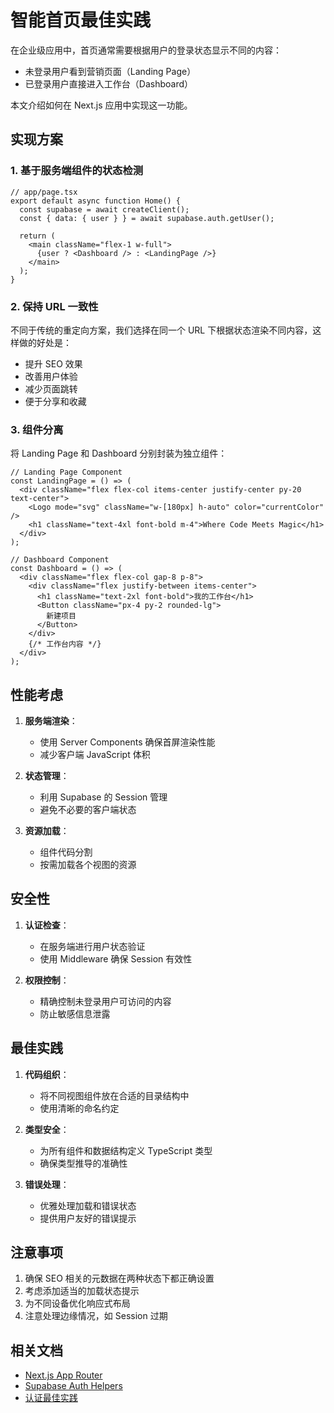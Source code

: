 # 智能首页最佳实践

在企业级应用中，首页通常需要根据用户的登录状态显示不同的内容：
- 未登录用户看到营销页面（Landing Page）
- 已登录用户直接进入工作台（Dashboard）

本文介绍如何在 Next.js 应用中实现这一功能。

## 实现方案

### 1. 基于服务端组件的状态检测

```tsx
// app/page.tsx
export default async function Home() {
  const supabase = await createClient();
  const { data: { user } } = await supabase.auth.getUser();

  return (
    <main className="flex-1 w-full">
      {user ? <Dashboard /> : <LandingPage />}
    </main>
  );
}
```

### 2. 保持 URL 一致性

不同于传统的重定向方案，我们选择在同一个 URL 下根据状态渲染不同内容，这样做的好处是：

- 提升 SEO 效果
- 改善用户体验
- 减少页面跳转
- 便于分享和收藏

### 3. 组件分离

将 Landing Page 和 Dashboard 分别封装为独立组件：

```tsx
// Landing Page Component
const LandingPage = () => (
  <div className="flex flex-col items-center justify-center py-20 text-center">
    <Logo mode="svg" className="w-[180px] h-auto" color="currentColor" />
    <h1 className="text-4xl font-bold m-4">Where Code Meets Magic</h1>
  </div>
);

// Dashboard Component
const Dashboard = () => (
  <div className="flex flex-col gap-8 p-8">
    <div className="flex justify-between items-center">
      <h1 className="text-2xl font-bold">我的工作台</h1>
      <Button className="px-4 py-2 rounded-lg">
        新建项目
      </Button>
    </div>
    {/* 工作台内容 */}
  </div>
);
```

## 性能考虑

1. **服务端渲染**：
   - 使用 Server Components 确保首屏渲染性能
   - 减少客户端 JavaScript 体积

2. **状态管理**：
   - 利用 Supabase 的 Session 管理
   - 避免不必要的客户端状态

3. **资源加载**：
   - 组件代码分割
   - 按需加载各个视图的资源

## 安全性

1. **认证检查**：
   - 在服务端进行用户状态验证
   - 使用 Middleware 确保 Session 有效性

2. **权限控制**：
   - 精确控制未登录用户可访问的内容
   - 防止敏感信息泄露

## 最佳实践

1. **代码组织**：
   - 将不同视图组件放在合适的目录结构中
   - 使用清晰的命名约定

2. **类型安全**：
   - 为所有组件和数据结构定义 TypeScript 类型
   - 确保类型推导的准确性

3. **错误处理**：
   - 优雅处理加载和错误状态
   - 提供用户友好的错误提示

## 注意事项

1. 确保 SEO 相关的元数据在两种状态下都正确设置
2. 考虑添加适当的加载状态提示
3. 为不同设备优化响应式布局
4. 注意处理边缘情况，如 Session 过期

## 相关文档

- [Next.js App Router](https://nextjs.org/docs/app)
- [Supabase Auth Helpers](https://supabase.com/docs/guides/auth/auth-helpers/nextjs)
- [认证最佳实践](./Best%20Practice%20-%20Authentication.md)
